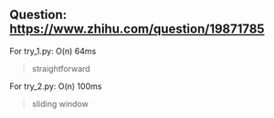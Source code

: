 Question: https://www.zhihu.com/question/19871785
---

For try_1.py: O(n) 64ms
> straightforward

For try_2.py: O(n) 100ms
> sliding window
